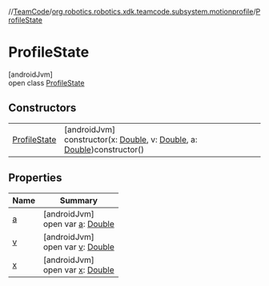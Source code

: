 //[TeamCode](../../../index.md)/[org.robotics.robotics.xdk.teamcode.subsystem.motionprofile](../index.md)/[ProfileState](index.md)

# ProfileState

[androidJvm]\
open class [ProfileState](index.md)

## Constructors

| | |
|---|---|
| [ProfileState](-profile-state.md) | [androidJvm]<br>constructor(x: [Double](https://kotlinlang.org/api/latest/jvm/stdlib/kotlin/-double/index.html), v: [Double](https://kotlinlang.org/api/latest/jvm/stdlib/kotlin/-double/index.html), a: [Double](https://kotlinlang.org/api/latest/jvm/stdlib/kotlin/-double/index.html))constructor() |

## Properties

| Name | Summary |
|---|---|
| [a](a.md) | [androidJvm]<br>open var [a](a.md): [Double](https://kotlinlang.org/api/latest/jvm/stdlib/kotlin/-double/index.html) |
| [v](v.md) | [androidJvm]<br>open var [v](v.md): [Double](https://kotlinlang.org/api/latest/jvm/stdlib/kotlin/-double/index.html) |
| [x](x.md) | [androidJvm]<br>open var [x](x.md): [Double](https://kotlinlang.org/api/latest/jvm/stdlib/kotlin/-double/index.html) |
